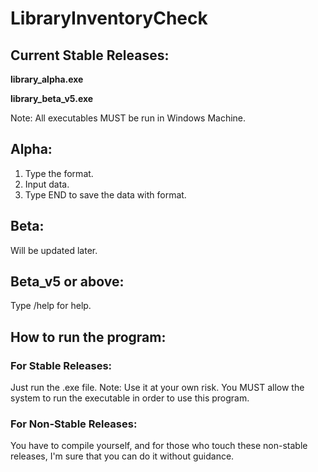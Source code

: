 # LibraryInventoryCheck

## Current Stable Releases:

**library_alpha.exe**

**library_beta_v5.exe**

Note: All executables MUST be run in Windows Machine.

## Alpha:

1. Type the format.
2. Input data.
3. Type END to save the data with format.

## Beta:

Will be updated later.


## Beta_v5 or above:

Type /help for help.

## How to run the program:

### For Stable Releases:
Just run the .exe file. 
Note: Use it at your own risk. You MUST allow the system to run the executable in order to use this program.

### For Non-Stable Releases:
You have to compile yourself, and for those who touch these non-stable releases, I'm sure that you can do it without guidance.
